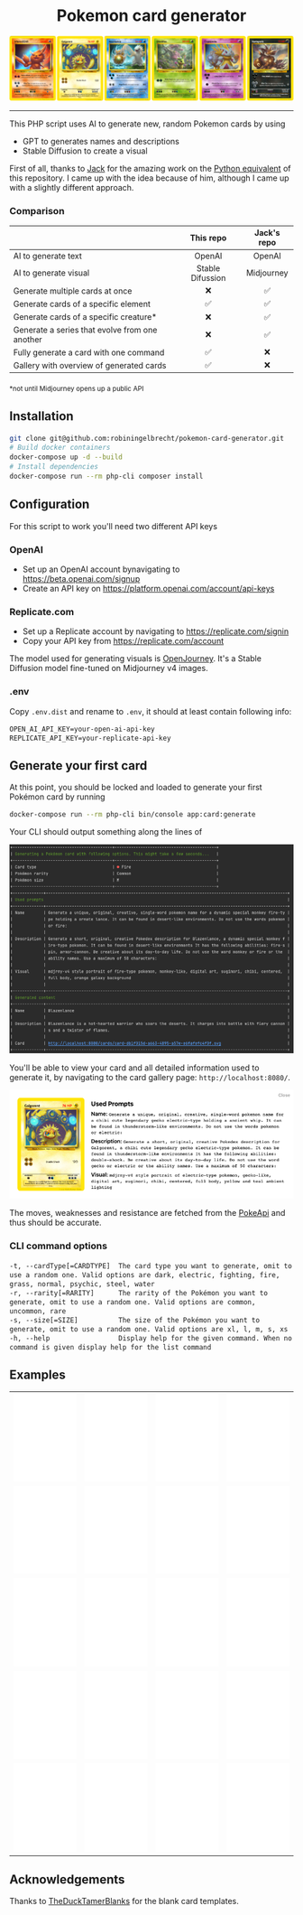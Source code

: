 <h1 align="center">Pokemon card generator</h1>

<p align="center">
  <img src="https://github.com/robiningelbrecht/pokemon-card-generator/raw/master/readme/banner.png" alt="Banner">
</p>

---

This PHP script uses AI to generate new, random Pokemon cards by using 
 - GPT to generates names and descriptions
 - Stable Diffusion to create a visual

First of all, thanks to [Jack](https://github.com/pixegami) for the amazing work 
on the [Python equivalent](https://github.com/pixegami/pokemon-card-generator) of
this repository. I came up with the idea because of him, although I came up with a
slightly different approach.

### Comparison

|                                                |     This repo    | Jack's repo |
|------------------------------------------------|:----------------:|:-----------:|
| AI to generate text                            |      OpenAI      |    OpenAI   |
| AI to generate visual                          | Stable Difussion |  Midjourney |
| Generate multiple cards at once                |         ❌        |      ✅      |
| Generate cards of a specific element           |         ✅        |      ✅      |
| Generate cards of a specific creature*         |         ❌        |      ✅      |
| Generate a series that evolve from one another |         ❌        |      ✅      |
| Fully generate a card with one command         |         ✅        |      ❌      |
| Gallery with overview of generated cards       |         ✅        |      ❌      |

<sub>*not until Midjourney opens up a public API </sub>


## Installation

```bash
git clone git@github.com:robiningelbrecht/pokemon-card-generator.git
# Build docker containers
docker-compose up -d --build
# Install dependencies
docker-compose run --rm php-cli composer install
```

## Configuration

For this script to work you'll need two different API keys

### OpenAI

* Set up an OpenAI account bynavigating to https://beta.openai.com/signup
* Create an API key on https://platform.openai.com/account/api-keys

### Replicate.com

* Set up a Replicate account by navigating to https://replicate.com/signin
* Copy your API key from https://replicate.com/account

The model used for generating visuals is [OpenJourney](https://replicate.com/prompthero/openjourney).
It's a Stable Diffusion model fine-tuned on Midjourney v4 images.

### .env

Copy `.env.dist` and rename to `.env`, it should at least contain following info:

```dotenv
OPEN_AI_API_KEY=your-open-ai-api-key
REPLICATE_API_KEY=your-replicate-api-key
```

## Generate your first card

At this point, you should be locked and loaded to generate your first Pokémon card by running

```bash
docker-compose run --rm php-cli bin/console app:card:generate
```

Your CLI should output something along the lines of

<img src="https://github.com/robiningelbrecht/pokemon-card-generator/raw/master/readme/cli-output.png" alt="CLI output">

You'll be able to view your card and all detailed information used to generate it, 
by navigating to the card gallery page: `http://localhost:8080/`.

<img src="https://github.com/robiningelbrecht/pokemon-card-generator/raw/master/readme/gallery-metadata.png" alt="Metadata">

The moves, weaknesses and resistance are fetched from the [PokeApi](https://pokeapi.co/) 
and thus should be accurate.

### CLI command options

```
-t, --cardType[=CARDTYPE]  The card type you want to generate, omit to use a random one. Valid options are dark, electric, fighting, fire, grass, normal, psychic, steel, water
-r, --rarity[=RARITY]      The rarity of the Pokémon you want to generate, omit to use a random one. Valid options are common, uncommon, rare
-s, --size[=SIZE]          The size of the Pokémon you want to generate, omit to use a random one. Valid options are xl, l, m, s, xs
-h, --help                 Display help for the given command. When no command is given display help for the list command
```

## Examples

|                                                                                                                                                     |                                             |                                               |                                           |
|-----------------------------------------------------------------------------------------------------------------------------------------------------| ------------------------------------------- | --------------------------------------------- | ----------------------------------------- |
| ![](https://github.com/robiningelbrecht/pokemon-card-generator/raw/master/readme/examples/card-1b5363f3-edb6-4afe-b945-14a81f138a3e.svg) | ![](https://github.com/robiningelbrecht/pokemon-card-generator/raw/master/readme/examples/card-1e76bc80-21ea-4be0-8f5b-79792f67a58d.svg)         | ![](https://github.com/robiningelbrecht/pokemon-card-generator/raw/master/readme/examples/card-1f180796-434f-47b5-9646-0492ca8c8993.svg)         | ![](https://github.com/robiningelbrecht/pokemon-card-generator/raw/master/readme/examples/card-3bcbe7a4-2892-4f3d-91de-6be59ce50108.svg)           |
| ![](https://github.com/robiningelbrecht/pokemon-card-generator/raw/master/readme/examples/card-5ae666fe-637e-4c4e-a04f-73fc25862755.svg) | ![](https://github.com/robiningelbrecht/pokemon-card-generator/raw/master/readme/examples/card-8b682277-68b8-4a80-92a8-7c13a567dfbb.svg)         | ![](https://github.com/robiningelbrecht/pokemon-card-generator/raw/master/readme/examples/card-17c939ea-cafc-44bd-845f-f321a3f3a335.svg)         | ![](https://github.com/robiningelbrecht/pokemon-card-generator/raw/master/readme/examples/card-29b56e79-e96c-47a4-9d24-0ddd01bd93de.svg)           |
| ![](https://github.com/robiningelbrecht/pokemon-card-generator/raw/master/readme/examples/card-67e1d9a4-d2d5-4d05-921f-7bebdfee7a26.svg) | ![](https://github.com/robiningelbrecht/pokemon-card-generator/raw/master/readme/examples/card-967fd5d0-7d98-4cec-8b94-35a9d429c815.svg)         | ![](https://github.com/robiningelbrecht/pokemon-card-generator/raw/master/readme/examples/card-2382f3af-c7c0-4941-937f-8726c846b9e5.svg)         | ![](https://github.com/robiningelbrecht/pokemon-card-generator/raw/master/readme/examples/card-36213ec6-c72e-4888-ac47-ec553f89ad77.svg)           |
| ![](https://github.com/robiningelbrecht/pokemon-card-generator/raw/master/readme/examples/card-9605602b-bc55-4991-88dc-6ca55c24f7d4.svg) | ![](https://github.com/robiningelbrecht/pokemon-card-generator/raw/master/readme/examples/card-20568966-93cc-4845-abef-3e7993d5e19b.svg)         | ![](https://github.com/robiningelbrecht/pokemon-card-generator/raw/master/readme/examples/card-50296507-6a6c-4256-962e-bdcdcef45e74.svg)         | ![](https://github.com/robiningelbrecht/pokemon-card-generator/raw/master/readme/examples/card-65733654-77e1-4f76-88d8-af8cc364acd7.svg)           |
| ![](https://github.com/robiningelbrecht/pokemon-card-generator/raw/master/readme/examples/card-a9577479-20db-4704-b1af-ecff6cdc5488.svg) | ![](https://github.com/robiningelbrecht/pokemon-card-generator/raw/master/readme/examples/card-ab472b6b-edb6-443b-8fe8-8cb54b9b5276.svg)         | ![](https://github.com/robiningelbrecht/pokemon-card-generator/raw/master/readme/examples/card-b4a94b61-133b-4b18-8d16-f583c4087ade.svg)         | ![](https://github.com/robiningelbrecht/pokemon-card-generator/raw/master/readme/examples/card-c38adca2-33cb-4a42-9cca-c9202d8aa7f6.svg)           |

## Acknowledgements

Thanks to [TheDuckTamerBlanks](https://www.deviantart.com/katarawaterbender) for the blank card templates.

